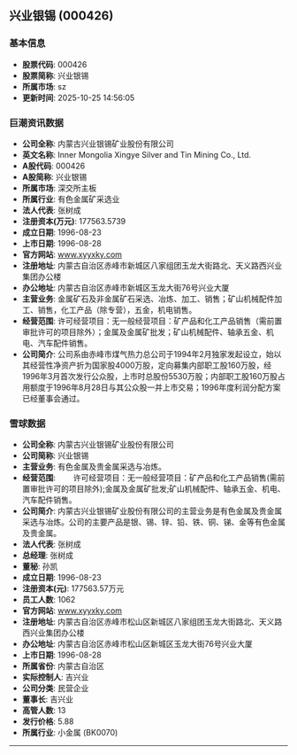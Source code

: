 ## 兴业银锡 (000426)

### 基本信息

- **股票代码**: 000426
- **股票简称**: 兴业银锡
- **所属市场**: sz
- **更新时间**: 2025-10-25 14:56:05

### 巨潮资讯数据

- **公司全称**: 内蒙古兴业银锡矿业股份有限公司
- **英文名称**: Inner Mongolia Xingye Silver and Tin Mining Co., Ltd.
- **A股代码**: 000426
- **A股简称**: 兴业银锡
- **所属市场**: 深交所主板
- **所属行业**: 有色金属矿采选业
- **法人代表**: 张树成
- **注册资本(万元)**: 177563.5739
- **成立日期**: 1996-08-23
- **上市日期**: 1996-08-28
- **官方网站**: www.xyyxky.com
- **注册地址**: 内蒙古自治区赤峰市新城区八家组团玉龙大街路北、天义路西兴业集团办公楼
- **办公地址**: 内蒙古自治区赤峰市新城区玉龙大街76号兴业大厦
- **主营业务**: 金属矿石及非金属矿石采选、冶炼、加工、销售；矿山机械配件加工、销售，化工产品（除专营），五金，机电销售。
- **经营范围**: 许可经营项目：无一般经营项目：矿产品和化工产品销售（需前置审批许可的项目除外）；金属及金属矿批发；矿山机械配件、轴承五金、机电、汽车配件销售。
- **公司简介**: 公司系由赤峰市煤气热力总公司于1994年2月独家发起设立，始以其经营性净资产折为国家股4000万股，定向募集内部职工股160万股，经1996年3月首次发行公众股，上市时总股份5530万股；内部职工股160万股占用额度于1996年8月28日与其公众股一并上市交易；1996年度利润分配方案已经董事会通过。

### 雪球数据

- **公司全称**: 内蒙古兴业银锡矿业股份有限公司
- **公司简称**: 兴业银锡
- **主营业务**: 有色金属及贵金属采选与冶炼。
- **经营范围**: 　　许可经营项目：无一般经营项目：矿产品和化工产品销售(需前置审批许可的项目除外);金属及金属矿批发;矿山机械配件、轴承五金、机电、汽车配件销售。
- **公司简介**: 内蒙古兴业银锡矿业股份有限公司的主营业务是有色金属及贵金属采选与冶炼。公司的主要产品是银、锡、锌、铅、铁、铜、锑、金等有色金属及贵金属。
- **法人代表**: 张树成
- **总经理**: 张树成
- **董秘**: 孙凯
- **成立日期**: 1996-08-23
- **注册资本(元)**: 177563.57万元
- **员工人数**: 1062
- **官方网站**: www.xyyxky.com
- **注册地址**: 内蒙古自治区赤峰市松山区新城区八家组团玉龙大街路北、天义路西兴业集团办公楼
- **办公地址**: 内蒙古自治区赤峰市松山区新城区玉龙大街76号兴业大厦
- **上市日期**: 1996-08-28
- **所属省份**: 内蒙古自治区
- **实际控制人**: 吉兴业
- **公司分类**: 民营企业
- **董事长**: 吉兴业
- **高管人数**: 13
- **发行价格**: 5.88
- **所属行业**: 小金属 (BK0070)

---
